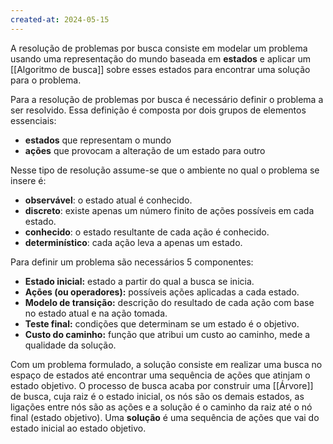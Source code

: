 ```yaml
---
created-at: 2024-05-15
---
```


A resolução de problemas por busca consiste em modelar um problema usando uma representação do mundo baseada em **estados** e aplicar um [[Algoritmo de busca]] sobre esses estados para encontrar uma solução para o problema.

Para a resolução de problemas por busca é necessário definir o problema a ser resolvido. Essa definição é composta por dois grupos de elementos essenciais:

-   **estados** que representam o mundo
-   **ações** que provocam a alteração de um estado para outro

Nesse tipo de resolução assume-se que o ambiente no qual o problema se insere é:

-   **observável**: o estado atual é conhecido.
-   **discreto**: existe apenas um número finito de ações possíveis em cada estado.
-   **conhecido**: o estado resultante de cada ação é conhecido.
-   **determinístico**: cada ação leva a apenas um estado.

Para definir um problema são necessários 5 componentes:

-   **Estado inicial:** estado a partir do qual a busca se inicia.
-   **Ações (ou operadores):** possíveis ações aplicadas a cada estado.
-   **Modelo de transição:** descrição do resultado de cada ação com base no estado atual e na ação tomada.
-   **Teste final:** condições que determinam se um estado é o objetivo.
-   **Custo do caminho:** função que atribui um custo ao caminho, mede a qualidade da solução.

Com um problema formulado, a solução consiste em realizar uma busca no espaço de estados até encontrar uma sequência de ações que atinjam o estado objetivo. O processo de busca acaba por construir uma [[Árvore]] de busca, cuja raiz é o estado inicial, os nós são os demais estados, as ligações entre nós são as ações e a solução é o caminho da raiz até o nó final (estado objetivo). Uma **solução** é uma sequência de ações que vai do estado inicial ao estado objetivo. 
